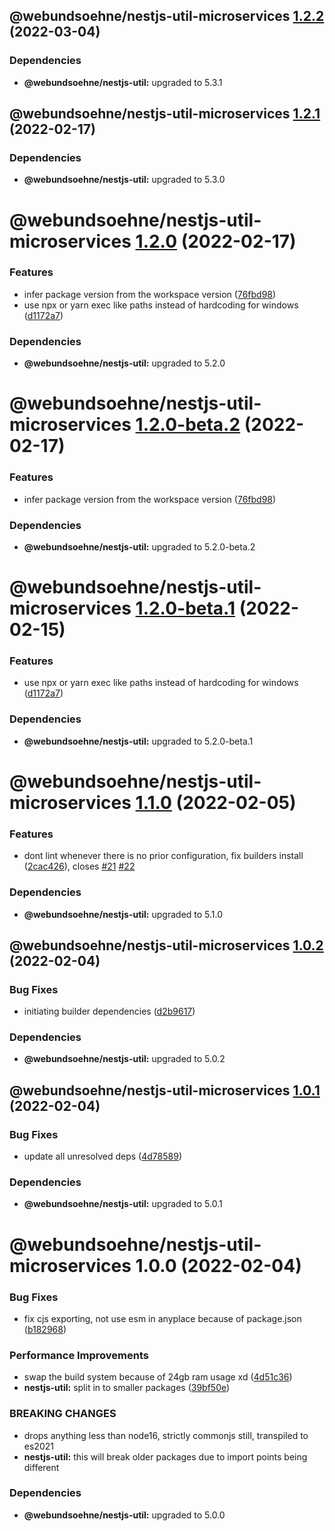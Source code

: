 ## @webundsoehne/nestjs-util-microservices [1.2.2](https://gitlab.tailored-apps.com/bdsm/nx-skeleton/compare/@webundsoehne/nestjs-util-microservices@1.2.1...@webundsoehne/nestjs-util-microservices@1.2.2) (2022-03-04)

### Dependencies

- **@webundsoehne/nestjs-util:** upgraded to 5.3.1

## @webundsoehne/nestjs-util-microservices [1.2.1](https://gitlab.tailored-apps.com/bdsm/nx-skeleton/compare/@webundsoehne/nestjs-util-microservices@1.2.0...@webundsoehne/nestjs-util-microservices@1.2.1) (2022-02-17)

### Dependencies

- **@webundsoehne/nestjs-util:** upgraded to 5.3.0

# @webundsoehne/nestjs-util-microservices [1.2.0](https://gitlab.tailored-apps.com/bdsm/nx-skeleton/compare/@webundsoehne/nestjs-util-microservices@1.1.0...@webundsoehne/nestjs-util-microservices@1.2.0) (2022-02-17)

### Features

- infer package version from the workspace version ([76fbd98](https://gitlab.tailored-apps.com/bdsm/nx-skeleton/commit/76fbd986936e62e6da735194649fd1a38de38061))
- use npx or yarn exec like paths instead of hardcoding for windows ([d1172a7](https://gitlab.tailored-apps.com/bdsm/nx-skeleton/commit/d1172a7ebe345347ba72b8ffa24f544cfeef56c1))

### Dependencies

- **@webundsoehne/nestjs-util:** upgraded to 5.2.0

# @webundsoehne/nestjs-util-microservices [1.2.0-beta.2](https://gitlab.tailored-apps.com/bdsm/nx-skeleton/compare/@webundsoehne/nestjs-util-microservices@1.2.0-beta.1...@webundsoehne/nestjs-util-microservices@1.2.0-beta.2) (2022-02-17)

### Features

- infer package version from the workspace version ([76fbd98](https://gitlab.tailored-apps.com/bdsm/nx-skeleton/commit/76fbd986936e62e6da735194649fd1a38de38061))

### Dependencies

- **@webundsoehne/nestjs-util:** upgraded to 5.2.0-beta.2

# @webundsoehne/nestjs-util-microservices [1.2.0-beta.1](https://gitlab.tailored-apps.com/bdsm/nx-skeleton/compare/@webundsoehne/nestjs-util-microservices@1.1.0...@webundsoehne/nestjs-util-microservices@1.2.0-beta.1) (2022-02-15)

### Features

- use npx or yarn exec like paths instead of hardcoding for windows ([d1172a7](https://gitlab.tailored-apps.com/bdsm/nx-skeleton/commit/d1172a7ebe345347ba72b8ffa24f544cfeef56c1))

### Dependencies

- **@webundsoehne/nestjs-util:** upgraded to 5.2.0-beta.1

# @webundsoehne/nestjs-util-microservices [1.1.0](https://gitlab.tailored-apps.com/bdsm/nx-skeleton/compare/@webundsoehne/nestjs-util-microservices@1.0.2...@webundsoehne/nestjs-util-microservices@1.1.0) (2022-02-05)

### Features

- dont lint whenever there is no prior configuration, fix builders install ([2cac426](https://gitlab.tailored-apps.com/bdsm/nx-skeleton/commit/2cac4262018cbad0ae0bb172275fcbe31b981fae)), closes [#21](https://gitlab.tailored-apps.com/bdsm/nx-skeleton/issues/21) [#22](https://gitlab.tailored-apps.com/bdsm/nx-skeleton/issues/22)

### Dependencies

- **@webundsoehne/nestjs-util:** upgraded to 5.1.0

## @webundsoehne/nestjs-util-microservices [1.0.2](https://gitlab.tailored-apps.com/bdsm/nx-skeleton/compare/@webundsoehne/nestjs-util-microservices@1.0.1...@webundsoehne/nestjs-util-microservices@1.0.2) (2022-02-04)

### Bug Fixes

- initiating builder dependencies ([d2b9617](https://gitlab.tailored-apps.com/bdsm/nx-skeleton/commit/d2b961712580fbed82de82058976dfd58b841457))

### Dependencies

- **@webundsoehne/nestjs-util:** upgraded to 5.0.2

## @webundsoehne/nestjs-util-microservices [1.0.1](https://gitlab.tailored-apps.com/bdsm/nx-skeleton/compare/@webundsoehne/nestjs-util-microservices@1.0.0...@webundsoehne/nestjs-util-microservices@1.0.1) (2022-02-04)

### Bug Fixes

- update all unresolved deps ([4d78589](https://gitlab.tailored-apps.com/bdsm/nx-skeleton/commit/4d7858994fae5835df5fb44f89e8b0dd1afc6bdb))

### Dependencies

- **@webundsoehne/nestjs-util:** upgraded to 5.0.1

# @webundsoehne/nestjs-util-microservices 1.0.0 (2022-02-04)

### Bug Fixes

- fix cjs exporting, not use esm in anyplace because of package.json ([b182968](https://gitlab.tailored-apps.com/bdsm/nx-skeleton/commit/b182968fc9ec27c8f3e985b9b6fe011da8c0d64b))

### Performance Improvements

- swap the build system because of 24gb ram usage xd ([4d51c36](https://gitlab.tailored-apps.com/bdsm/nx-skeleton/commit/4d51c36c266ae64c82c4387190a72077d8a0976c))
- **nestjs-util:** split in to smaller packages ([39bf50e](https://gitlab.tailored-apps.com/bdsm/nx-skeleton/commit/39bf50e771cb39665cabc9f8c8aae3cee02626c5))

### BREAKING CHANGES

- drops anything less than node16, strictly commonjs still, transpiled to es2021
- **nestjs-util:** this will break older packages due to import points being different

### Dependencies

- **@webundsoehne/nestjs-util:** upgraded to 5.0.0
